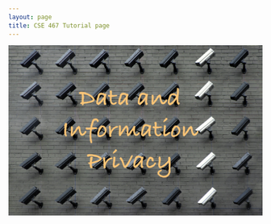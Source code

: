 ```yaml
---
layout: page
title: CSE 467 Tutorial page
---
```


![image](background.jpg)

```{tableofcontents}
```
